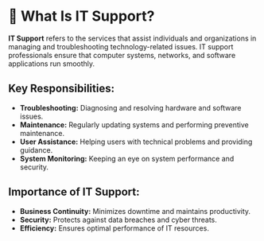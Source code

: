 # 📘 What Is IT Support?

**IT Support** refers to the services that assist individuals and organizations in managing and troubleshooting technology-related issues. IT support professionals ensure that computer systems, networks, and software applications run smoothly.

## Key Responsibilities:
- **Troubleshooting:** Diagnosing and resolving hardware and software issues.
- **Maintenance:** Regularly updating systems and performing preventive maintenance.
- **User Assistance:** Helping users with technical problems and providing guidance.
- **System Monitoring:** Keeping an eye on system performance and security.

## Importance of IT Support:
- **Business Continuity:** Minimizes downtime and maintains productivity.
- **Security:** Protects against data breaches and cyber threats.
- **Efficiency:** Ensures optimal performance of IT resources.

